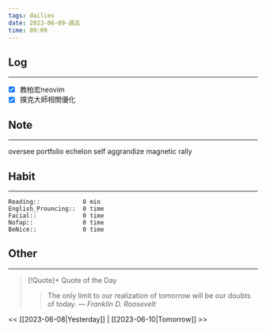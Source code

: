 ```yaml
---
tags: dailies  
date: 2023-06-09-週五
time: 09:09
---
```


## Log
---
- [x] 教柏宏neovim
- [x] 撲克大師相關優化

## Note
---
oversee
portfolio
echelon
self aggrandize 
magnetic
rally

## Habit
---
```
Reading::            0 min
English_Prouncing::  0 time
Facial::             0 time
Nofap::              0 time
BeNice::             0 time

```
## Other
---

> [!Quote]+ Quote of the Day
> > The only limit to our realization of tomorrow will be our doubts of today.
> — <cite>Franklin D. Roosevelt</cite>

<< [[2023-06-08|Yesterday]] | [[2023-06-10|Tomorrow]] >>